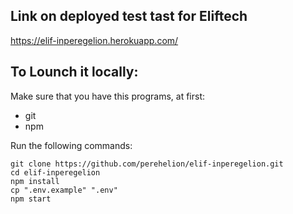 ## Link on deployed test tast for Eliftech
https://elif-inperegelion.herokuapp.com/

## To Lounch it locally:
Make sure that you have this programs, at first:
* git
* npm

Run the following commands:
```
git clone https://github.com/perehelion/elif-inperegelion.git
cd elif-inperegelion
npm install
cp ".env.example" ".env"
npm start
```
